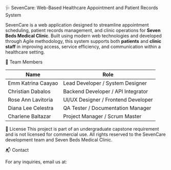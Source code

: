 🩺 SevenCare: Web-Based Healthcare Appointment and Patient Records System

SevenCare is a web application designed to streamline appointment scheduling, patient records management, and clinic operations for **Seven Beds Medical Clinic**. Built using modern web technologies and developed through Agile methodology, this system supports both **patients** and **clinic staff** in improving access, service efficiency, and communication within a healthcare setting.

👥 Team Members

| Name              | Role                                 |
|-------------------|--------------------------------------|
| Emm Katrina Caayao| Lead Developer / System Designer     |
| Christian Dabalos | Backend Developer / API Integrator   |
| Rose Ann Lavitoria| UI/UX Designer / Frontend Developer  |
| Diana Lee Celestra| QA Tester / Documentation Manager    |
| Charlene Baltazar | Project Manager / Scrum Master       |

📄 License
This project is part of an undergraduate capstone requirement and is not licensed for commercial use. All rights reserved to the SevenCare development team and Seven Beds Medical Clinic.

📬 Contact

For any inquiries, email us at: 
